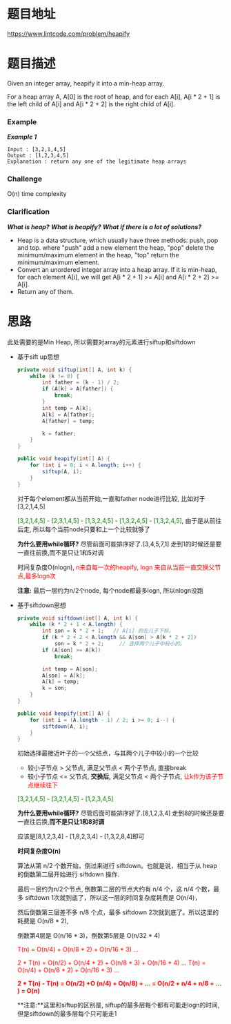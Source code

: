 # 题目地址

https://www.lintcode.com/problem/heapify

# 题目描述

Given an integer array, heapify it into a min-heap array.

For a heap array A, A[0] is the root of heap, and for each A[i], A[i * 2 + 1] is the left child of A[i] and A[i * 2 + 2] is the right child of A[i].

### Example

***Example 1***

```
Input : [3,2,1,4,5]
Output : [1,2,3,4,5]
Explanation : return any one of the legitimate heap arrays
```

### Challenge

O(n) time complexity

### Clarification

***What is heap?*** ***What is heapify?*** ***What if there is a lot of solutions?***

- Heap is a data structure, which usually have three methods: push, pop and top. where "push" add a new element the heap, "pop" delete the minimum/maximum element in the heap, "top" return the minimum/maximum element.
- Convert an unordered integer array into a heap array. If it is min-heap, for each element A[i], we will get A[i * 2 + 1] >= A[i] and A[i * 2 + 2] >= A[i].
- Return any of them.



# 思路

此处需要的是Min Heap, 所以需要对array的元素进行siftup和siftdown

+ 基于sift up思想

  ```java
  private void siftup(int[] A, int k) {
      while (k != 0) {
          int father = (k - 1) / 2;
          if (A[k] > A[father]) {
              break;
          }
          int temp = A[k];
          A[k] = A[father];
          A[father] = temp;
  
          k = father;
      }
  }
  
  public void heapify(int[] A) {
      for (int i = 0; i < A.length; i++) {
          siftup(A, i);
      }
  }
  ```

  对于每个element都从当前开始,一直和father node进行比较, 比如对于[3,2,1,4,5]

  <font color = green>[3,2,1,4,5] - [2,3,1,4,5] - [1,3,2,4,5] - [1,3,2,4,5] - [1,3,2,4,5]</font>, 由于是从前往后走, 所以每个当前node只要和上一个比较就够了

  **为什么要用while循环?** 尽管前面可能排序好了.[3,4,5,7,1] 走到1的时候还是要一直往前换,而不是只让1和5对调

  时间复杂度O(nlogn), <font color = red>n来自每一次的heapify, logn 来自从当前一直交换父节点,最多logn次</font>

  **注意:** 最后一层约为n/2个node, 每个node都最多logn, 所以nlogn没跑

  

+ 基于siftdown思想

  ```java
  private void siftdown(int[] A, int k) {
      while (k * 2 + 1 < A.length) {
          int son = k * 2 + 1;   // A[i] 的左儿子下标。
          if (k * 2 + 2 < A.length && A[son] > A[k * 2 + 2])
              son = k * 2 + 2;     // 选择两个儿子中较小的。
          if (A[son] >= A[k])      
              break;
  
          int temp = A[son];
          A[son] = A[k];
          A[k] = temp;
          k = son;
      }
  }
  
  public void heapify(int[] A) {
      for (int i = (A.length - 1) / 2; i >= 0; i--) {
          siftdown(A, i);
      }
  }
  ```

  初始选择最接近叶子的一个父结点，与其两个儿子中较小的一个比较

  + 较小子节点 > 父节点, 满足父节点 < 两个子节点, 直接break
  + 较小子节点 <= 父节点, **交换后,** 满足父节点 < 两个子节点, <font color = red>让k作为该子节点继续往下</font>

  <font color = green>[3,2,1,4,5] - [3,2,1,4,5] - [1,2,3,4,5]</font>

  **为什么要用while循环?** 尽管后面可能排序好了.[8,1,2,3,4] 走到8的时候还是要一直往后换,**而不是只让1和8对调**

  应该是[8,1,2,3,4] - [1,8,2,3,4] - [1,3,2,8,4]即可

  **时间复杂度O(n)**

  算法从第 n/2 个数开始，倒过来进行 siftdown。也就是说，相当于从 heap 的倒数第二层开始进行 siftdown 操作.

  最后一层约为n/2个节点, 倒数第二层的节点大约有 n/4 个，这 n/4 个数，最多 siftdown 1次就到底了，所以这一层的时间复杂度耗费是 O(n/4)，

  然后倒数第三层差不多 n/8 个点，最多 siftdown 2次就到底了。所以这里的耗费是 O(n/8 * 2), 

  倒数第4层是 O(n/16 * 3)，倒数第5层是 O(n/32 * 4)

  <font color = red>T(n) = O(n/4) + O(n/8 * 2) + O(n/16 * 3) ...</font>

  <font color = red>2 * T(n) = O(n/2) + O(n/4 * 2) + O(n/8 * 3) + O(n/16 * 4) ...
  T(n) = O(n/4) + O(n/8 * 2) + O(n/16 * 3) ...</font>

  **<font color = red>2 * T(n) - T(n) = O(n/2) +O (n/4) + O(n/8) + ...
  = O(n/2 + n/4 + n/8 + ... )
  = O(n)</font>**

  **注意:**这里和siftup的区别是, siftup的最多层每个都有可能走logn的时间, 但是siftdown的最多层每个只可能走1

  



